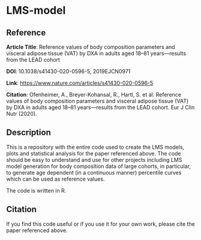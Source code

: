 # LMS-model

## Reference
__Article Title__: Reference values of body composition parameters and visceral adipose tissue (VAT) by DXA in adults aged 18–81 years—results from the LEAD cohort

__DOI__: 10.1038/s41430-020-0596-5, 2019EJCN0971

__Link__: https://www.nature.com/articles/s41430-020-0596-5

__Citation__: Ofenheimer, A., Breyer-Kohansal, R., Hartl, S. et al. Reference values of body composition parameters and visceral adipose tissue (VAT) by DXA in adults aged 18–81 years—results from the LEAD cohort. Eur J Clin Nutr (2020).


## Description
This is a repository with the entire code used to create the LMS models, plots and statistical analysis for the paper referenced above. The code should be easy to understand and use for other projects including LMS model generation for body composition data of large cohorts, in particular, to generate age dependent (in a continuous manner) percentile curves which can be used as reference values.

The code is written in R.


## Citation
If you find this code useful or if you use it for your own work, please cite the paper referenced above.

